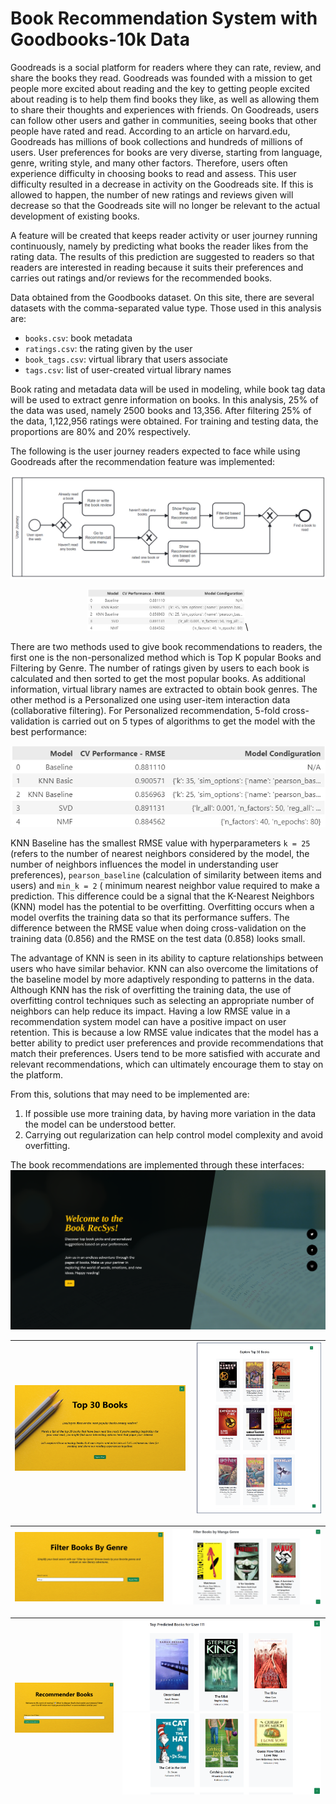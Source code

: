 # Book Recommendation System with Goodbooks-10k Data

Goodreads is a social platform for readers where they can rate, review, and share the books they read. Goodreads was founded with a mission to get people more excited about reading and the key to getting people excited about reading is to help them find books they like, as well as allowing them to share their thoughts and experiences with friends. On Goodreads, users can follow other users and gather in communities, seeing books that other people have rated and read. According to an article on harvard.edu, Goodreads has millions of book collections and hundreds of millions of users. User preferences for books are very diverse, starting from language, genre, writing style, and many other factors. Therefore, users often experience difficulty in choosing books to read and assess. This user difficulty resulted in a decrease in activity on the Goodreads site. If this is allowed to happen, the number of new ratings and reviews given will decrease so that the Goodreads site will no longer be relevant to the actual development of existing books.

A feature will be created that keeps reader activity or user journey running continuously, namely by predicting what books the reader likes from the rating data. The results of this prediction are suggested to readers so that readers are interested in reading because it suits their preferences and carries out ratings and/or reviews for the recommended books.

Data obtained from the Goodbooks dataset. On this site, there are several datasets with the comma-separated value type. Those used in this analysis are:
- `books.csv`: book metadata
- `ratings.csv`: the rating given by the user 
- `book_tags.csv`: virtual library that users associate
- `tags.csv`: list of user-created virtual library names

Book rating and metadata data will be used in modeling, while book tag data will be used to extract genre information on books. In this analysis, 25% of the data was used, namely 2500 books and 13,356. After filtering 25% of the data, 1,122,956 ratings were obtained. For training and testing data, the proportions are 80% and 20% respectively.

The following is the user journey readers expected to face while using Goodreads after the recommendation feature was implemented:

![User Journey in Goodreads](./images/user-journey.png)
<div align="center">
	<img width = "50%" src="https://raw.githubusercontent.com/danannisar/goodbooks-recsys/master/images/best-model.png">\
</div>

There are two methods used to give book recommendations to readers, the first one is the non-personalized method which is Top K popular Books and Filtering by Genre. The number of ratings given by users to each book is calculated and then sorted to get the most popular books. As additional information, virtual library names are extracted to obtain book genres. The other method is a Personalized one using user-item interaction data (collaborative filtering). For Personalized recommendation, 5-fold cross-validation is carried out on 5 types of algorithms to get the model with the best performance:

![RMSE of cross-validation 5 different algorithms](./images/best-model.png)

KNN Baseline has the smallest RMSE value with hyperparameters `k = 25` (refers to the number of nearest neighbors considered by the model, the number of neighbors influences the model in understanding user preferences), `pearson_baseline` (calculation of similarity between items and users) and `min_k = 2` ( minimum nearest neighbor value required to make a prediction. This difference could be a signal that the K-Nearest Neighbors (KNN) model has the potential to be overfitting. Overfitting occurs when a model overfits the training data so that its performance suffers. The difference between the RMSE value when doing cross-validation on the training data (0.856) and the RMSE on the test data (0.858) looks small.

The advantage of KNN is seen in its ability to capture relationships between users who have similar behavior. KNN can also overcome the limitations of the baseline model by more adaptively responding to patterns in the data. Although KNN has the risk of overfitting the training data, the use of overfitting control techniques such as selecting an appropriate number of neighbors can help reduce its impact. Having a low RMSE value in a recommendation system model can have a positive impact on user retention. This is because a low RMSE value indicates that the model has a better ability to predict user preferences and provide recommendations that match their preferences. Users tend to be more satisfied with accurate and relevant recommendations, which can ultimately encourage them to stay on the platform.

From this, solutions that may need to be implemented are:
1. If possible use more training data, by having more variation in the data the model can be understood better.
2. Carrying out regularization can help control model complexity and avoid overfitting.

The book recommendations are implemented through these interfaces:
![Front Page](./images/front-page.png)

|![Non-Personalized Recommendation System: Top 30](./images/top-30-1.png)|![Top 30 Books Recommendation](./images/top-30-2.png)|
|:-:|:-:|

|![Non-Personalized Recommendation System: Top 30 and Filter Genre](./images/filter-genre.png)|![Manga Genre in Top 30 Books](./images/filter-genre-2.png)|
|:-:|:-:|

|![Personalized Recommendation System: User-Item Collaborative Filtering](./images/personalized.png)|![Books Recommendation for User 111](./images/personalized-2.png) ![](./images/personalized-3.png)|
|:-:|:-:|
